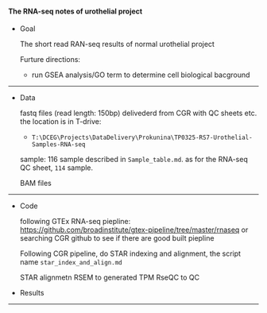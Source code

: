 #### The RNA-seq notes of urothelial project
- Goal
  
  The short read RAN-seq results of normal urothelial project

  Furture directions:
    - run GSEA analysis/GO term to determine cell biological bacground
  


  
------------------
- Data
  
  fastq files (read length: 150bp) delivederd from CGR with QC sheets etc. the location is in T-drive:
  
    - `T:\DCEG\Projects\DataDelivery\Prokunina\TP0325-RS7-Urothelial-Samples-RNA-seq`
  
  sample: 116 sample described in `Sample_table.md`. as for the RNA-seq QC sheet, `114` sample.

  BAM files
  
  

  
  
------------------
- Code

  following GTEx RNA-seq piepline: https://github.com/broadinstitute/gtex-pipeline/tree/master/rnaseq
  or searching CGR github to see if there are good built piepline

  Following CGR pipeline, do STAR indexing and alignment, the script name `star_index_and_align.md`
  
  STAR alignmetn
  RSEM to generated TPM
  RseQC to QC
  
- Results
-------------------
